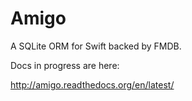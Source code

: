 # Amigo
A SQLite ORM for Swift backed by FMDB.

Docs in progress are here:

http://amigo.readthedocs.org/en/latest/
